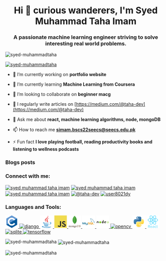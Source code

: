 <h1 align="center">Hi 👋 curious wanderers, I'm Syed Muhammad Taha Imam</h1>
<h3 align="center">A passionate machine learning engineer striving to solve interesting real world problems.</h3>

<p align="left"> <img src="https://komarev.com/ghpvc/?username=syed-muhammadtaha&label=Profile%20views&color=0e75b6&style=flat" alt="syed-muhammadtaha" /> </p>

<p align="left"> <a href="https://github.com/ryo-ma/github-profile-trophy"><img src="https://github-profile-trophy.vercel.app/?username=syed-muhammadtaha" alt="syed-muhammadtaha" /></a> </p>

- 🔭 I’m currently working on **portfolio website**

- 🌱 I’m currently learning **Machine Learning from Coursera**

- 👯 I’m looking to collaborate on **beginner macg**

- 📝 I regularly write articles on [https://medium.com/@taha-dev](https://medium.com/@taha-dev)

- 💬 Ask me about **react, machine learning algorithms, node, mongoDB**

- 📫 How to reach me **simam.bscs22seecs@seecs.edu.pk**

- ⚡ Fun fact **I love playing football, reading productivity books and listening to wellness podcasts**

### Blogs posts
<!-- BLOG-POST-LIST:START -->
<!-- BLOG-POST-LIST:END -->

<h3 align="left">Connect with me:</h3>
<p align="left">
<a href="https://linkedin.com/in/syed muhammad taha imam" target="blank"><img align="center" src="https://raw.githubusercontent.com/rahuldkjain/github-profile-readme-generator/master/src/images/icons/Social/linked-in-alt.svg" alt="syed muhammad taha imam" height="30" width="40" /></a>
<a href="https://stackoverflow.com/users/syed muhammad taha imam" target="blank"><img align="center" src="https://raw.githubusercontent.com/rahuldkjain/github-profile-readme-generator/master/src/images/icons/Social/stack-overflow.svg" alt="syed muhammad taha imam" height="30" width="40" /></a>
<a href="https://kaggle.com/syed muhammad taha imam" target="blank"><img align="center" src="https://raw.githubusercontent.com/rahuldkjain/github-profile-readme-generator/master/src/images/icons/Social/kaggle.svg" alt="syed muhammad taha imam" height="30" width="40" /></a>
<a href="https://medium.com/@taha-dev" target="blank"><img align="center" src="https://raw.githubusercontent.com/rahuldkjain/github-profile-readme-generator/master/src/images/icons/Social/medium.svg" alt="@taha-dev" height="30" width="40" /></a>
<a href="https://www.leetcode.com/user8021dy" target="blank"><img align="center" src="https://raw.githubusercontent.com/rahuldkjain/github-profile-readme-generator/master/src/images/icons/Social/leet-code.svg" alt="user8021dy" height="30" width="40" /></a>
</p>

<h3 align="left">Languages and Tools:</h3>
<p align="left"> <a href="https://www.cprogramming.com/" target="_blank" rel="noreferrer"> <img src="https://raw.githubusercontent.com/devicons/devicon/master/icons/c/c-original.svg" alt="c" width="40" height="40"/> </a> <a href="https://www.djangoproject.com/" target="_blank" rel="noreferrer"> <img src="https://cdn.worldvectorlogo.com/logos/django.svg" alt="django" width="40" height="40"/> </a> <a href="https://www.java.com" target="_blank" rel="noreferrer"> <img src="https://raw.githubusercontent.com/devicons/devicon/master/icons/java/java-original.svg" alt="java" width="40" height="40"/> </a> <a href="https://developer.mozilla.org/en-US/docs/Web/JavaScript" target="_blank" rel="noreferrer"> <img src="https://raw.githubusercontent.com/devicons/devicon/master/icons/javascript/javascript-original.svg" alt="javascript" width="40" height="40"/> </a> <a href="https://www.mongodb.com/" target="_blank" rel="noreferrer"> <img src="https://raw.githubusercontent.com/devicons/devicon/master/icons/mongodb/mongodb-original-wordmark.svg" alt="mongodb" width="40" height="40"/> </a> <a href="https://www.mysql.com/" target="_blank" rel="noreferrer"> <img src="https://raw.githubusercontent.com/devicons/devicon/master/icons/mysql/mysql-original-wordmark.svg" alt="mysql" width="40" height="40"/> </a> <a href="https://nodejs.org" target="_blank" rel="noreferrer"> <img src="https://raw.githubusercontent.com/devicons/devicon/master/icons/nodejs/nodejs-original-wordmark.svg" alt="nodejs" width="40" height="40"/> </a> <a href="https://opencv.org/" target="_blank" rel="noreferrer"> <img src="https://www.vectorlogo.zone/logos/opencv/opencv-icon.svg" alt="opencv" width="40" height="40"/> </a> <a href="https://www.python.org" target="_blank" rel="noreferrer"> <img src="https://raw.githubusercontent.com/devicons/devicon/master/icons/python/python-original.svg" alt="python" width="40" height="40"/> </a> <a href="https://reactjs.org/" target="_blank" rel="noreferrer"> <img src="https://raw.githubusercontent.com/devicons/devicon/master/icons/react/react-original-wordmark.svg" alt="react" width="40" height="40"/> </a> <a href="https://www.sqlite.org/" target="_blank" rel="noreferrer"> <img src="https://www.vectorlogo.zone/logos/sqlite/sqlite-icon.svg" alt="sqlite" width="40" height="40"/> </a> <a href="https://www.tensorflow.org" target="_blank" rel="noreferrer"> <img src="https://www.vectorlogo.zone/logos/tensorflow/tensorflow-icon.svg" alt="tensorflow" width="40" height="40"/> </a> </p>

<p><img align="left" src="https://github-readme-stats.vercel.app/api/top-langs?username=syed-muhammadtaha&show_icons=true&locale=en&layout=compact" alt="syed-muhammadtaha" /></p>

<p>&nbsp;<img align="center" src="https://github-readme-stats.vercel.app/api?username=syed-muhammadtaha&show_icons=true&locale=en" alt="syed-muhammadtaha" /></p>

<p><img align="center" src="https://github-readme-streak-stats.herokuapp.com/?user=syed-muhammadtaha&" alt="syed-muhammadtaha" /></p>
